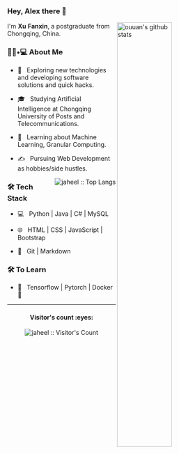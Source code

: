 ### Hey, Alex there 👋

<img align="right" alt="ouuan's github stats" width="50%" src="https://github-readme-stats.vercel.app/api?username=jaheel&show_icons=true&theme=synthwave">


I'm **Xu** **Fanxin**, a postgraduate from Chongqing, China.

<h3> 👨🏻•💻 About Me </h3>



- 🤔 &nbsp; Exploring new technologies and developing software solutions and quick hacks.

- 🎓 &nbsp; Studying Artificial Intelligence at Chongqing University of Posts and Telecommunications.

- 🌱 &nbsp; Learning about Machine Learning, Granular Computing.

- ✍️ &nbsp; Pursuing Web Development as hobbies/side hustles.


<img align="right" alt="jaheel :: Top Langs" src="https://github-readme-stats.vercel.app/api/top-langs/?username=jaheel&langs_count=10&theme=tokyonight&layout=compact"  />

<h3>🛠 Tech Stack</h3>



- 💻 &nbsp; Python | Java | C# | MySQL

- 🌐 &nbsp; HTML | CSS | JavaScript | Bootstrap

- 🔧 &nbsp; Git | Markdown

<!--

- 🛢 &nbsp; MySQL | MongoDB

- 🔧 &nbsp; Git | Markdown | Selenium | Tidyverse

- 🖥 &nbsp; Illustrator| Photoshop | InDesign

-->



<h3>🛠 To Learn</h3>

- 🔧 &nbsp; Tensorflow | Pytorch | Docker🐳

<hr>

<h4 align="center">Visitor's count :eyes:</h4>

<p align="center"><img src="https://profile-counter.glitch.me/{jaheel}/count.svg" alt="jaheel :: Visitor's Count" /></p>

<!--
**jaheel/jaheel** is a ✨ _special_ ✨ repository because its `README.md` (this file) appears on your GitHub profile.

Here are some ideas to get you started:

- 🔭 I’m currently working on ...
- 🌱 I’m currently learning ...
- 👯 I’m looking to collaborate on ...
- 🤔 I’m looking for help with ...
- 💬 Ask me about ...
- 📫 How to reach me: ...
- 😄 Pronouns: ...
- ⚡ Fun fact: ...



-->
